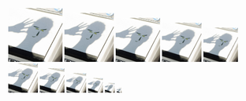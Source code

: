 <div>
  <img src='me.jpg' width='110' height='110' alt=':—)'>
  <img src='me.jpg' width='100' height='100' alt=':—)'>
  <img src='me.jpg' width='90' height='90' alt=':—)'>
  <img src='me.jpg' width='80' height='80' alt=':—)'>
  <img src='me.jpg' width='70' height='70' alt=':—)'>
  <img src='me.jpg' width='60' height='60' alt=':—)'>
  <img src='me.jpg' width='50' height='50' alt=':—)'>
  <img src='me.jpg' width='40' height='40' alt=':—)'>
  <img src='me.jpg' width='30' height='30' alt=':—)'>
  <img src='me.jpg' width='20' height='20' alt=':—)'>
  <img src='me.jpg' width='10' height='10' alt=':—)'>
</div>
